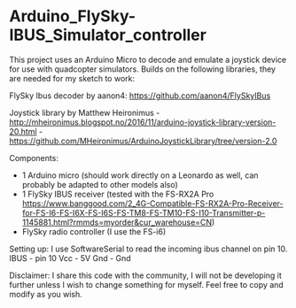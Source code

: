 # Arduino_FlySky-IBUS_Simulator_controller
This project uses an Arduino Micro to decode and emulate a joystick device for use with quadcopter simulators. 
Builds on the following libraries, they are needed for my sketch to work:

FlySky Ibus decoder by aanon4: https://github.com/aanon4/FlySkyIBus

Joystick library by Matthew Heironimus - http://mheironimus.blogspot.no/2016/11/arduino-joystick-library-version-20.html - https://github.com/MHeironimus/ArduinoJoystickLibrary/tree/version-2.0


Components:
- 1 Arduino micro (should work directly on a Leonardo as well, can probably be adapted to other models also)
- 1 FlySky IBUS receiver (tested with the FS-RX2A Pro https://www.banggood.com/2_4G-Compatible-FS-RX2A-Pro-Receiver-for-FS-I6-FS-I6X-FS-I6S-FS-TM8-FS-TM10-FS-I10-Transmitter-p-1145881.html?rmmds=myorder&cur_warehouse=CN)
- FlySky radio controller (I use the FS-i6)

Setting up:
I use SoftwareSerial to read the incoming ibus channel on pin 10.
IBUS - pin 10
Vcc - 5V
Gnd - Gnd


Disclaimer: I share this code with the community, I will not be developing it further unless I wish to change something for myself. Feel free to copy and modify as you wish.
